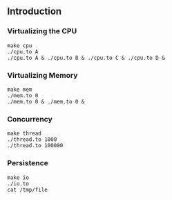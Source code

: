 ## Introduction

### Virtualizing the CPU
```
make cpu
./cpu.to A
./cpu.to A & ./cpu.to B & ./cpu.to C & ./cpu.to D &
```

### Virtualizing Memory
```
make mem
./mem.to 0
./mem.to 0 & ./mem.to 0 &
```

### Concurrency
```
make thread
./thread.to 1000
./thread.to 100000
```

### Persistence
```
make io
./io.to
cat /tmp/file
```
